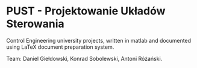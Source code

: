 # PUST - Projektowanie Układów Sterowania

Control Engineering university projects, written in matlab and documented using LaTeX document preparation system.

Team: Daniel Giełdowski, Konrad Sobolewski, Antoni Różański.
